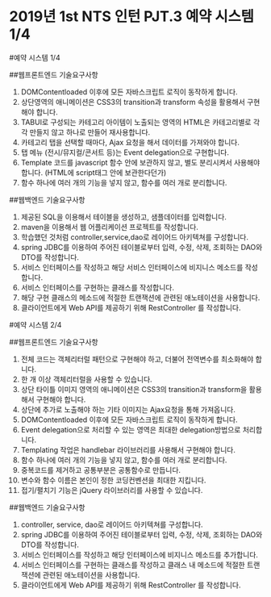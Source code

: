 2019년 1st NTS 인턴 PJT.3 예약 시스템 1/4
======================

#예약 시스템 1/4

##웹프론트엔드 기술요구사항

1. DOMContentloaded 이후에 모든 자바스크립트 로직이 동작하게 합니다.
2. 상단영역의 애니메이션은 CSS3의 transition과 transform 속성을 활용해서 구현해야 합니다.
3. TABUI로 구성되는 카테고리 아이템이 노출되는 영역의 HTML은 카테고리별로 각각 만들지 않고 하나로 만들어 재사용합니다.
4. 카테고리 탭을 선택할 때마다, Ajax 요청을 해서 데이터를 가져와야 합니다.
5. 탭 메뉴 (전시/뮤지컬/콘서트 등)는 Event delegation으로 구현합니다.
6. Template 코드를 javascript 함수 안에 보관하지 않고, 별도 분리시켜서 사용해야 합니다. (HTML에 script태그 안에 보관한다던가)
7. 함수 하나에 여러 개의 기능을 넣지 않고, 함수를 여러 개로 분리합니다.
 

##웹백엔드 기술요구사항

1. 제공된 SQL을 이용해서 테이블을 생성하고, 샘플데이터를 입력합니다.
2. maven을 이용해서 웹 어플리케이션 프로젝트를 작성합니다.
3. 학습했던 것처럼 controller,service,dao로 레이어드 아키텍쳐를 구성합니다.
4. spring JDBC를 이용하여 주어진 테이블로부터 입력, 수정, 삭제, 조회하는 DAO와 DTO를 작성합니다.
5. 서비스 인터페이스를 작성하고 해당 서비스 인터페이스에 비지니스 메소드를 작성합니다.
6. 서비스 인터페이스를 구현하는 클래스를 작성합니다.
7. 해당 구현 클래스의 메소드에 적절한 트랜잭션에 관련된 애노테이션을 사용합니다.
8. 클라이언트에게 Web API를 제공하기 위해 RestController 를 작성합니다.

#예약 시스템 2/4

##웹프론트엔드 기술요구사항

1. 전체 코드는 객체리터럴 패턴으로 구현해야 하고, 더불어 전역변수를 최소화해야 합니다.
2. 한 개 이상 객체리터럴을 사용할 수 있습니다.
3. 상단 타이틀 이미지 영역의 애니메이션은 CSS3의 transition과 transform을 활용해서 구현해야 합니다.
4. 상단에 추가로 노출해야 하는 기타 이미지는 Ajax요청을 통해 가져옵니다.
5. DOMContentloaded 이후에 모든 자바스크립트 로직이 동작하게 합니다.
6. Event delegation으로 처리할 수 있는 영역은 최대한 delegation방법으로 처리합니다.
7. Templating 작업은 handlebar 라이브러리를 사용해서 구현해야 합니다. 
8. 함수 하나에 여러 개의 기능을 넣지 않고, 함수를 여러 개로 분리합니다.
9. 중복코드를 제거하고 공통부분은 공통함수로 만듭니다.
10. 변수와 함수 이름은 본인이 정한 코딩컨벤션을 최대한 지킵니다.
11. 접기/펼치기 기능은 jQuery 라이브러리를 사용할 수 있습니다.
 

##웹백엔드 기술요구사항

1. controller, service, dao로 레이어드 아키텍쳐를 구성합니다.
2. spring JDBC를 이용하여 주어진 테이블로부터 입력, 수정, 삭제, 조회하는 DAO와 DTO를 작성합니다.
3. 서비스 인터페이스를 작성하고 해당 인터페이스에 비지니스 메소드를 추가합니다.
4. 서비스 인터페이스를 구현하는 클래스를 작성하고 클래스 내 메소드에 적절한 트랜잭션에 관련된 애노테이션을 사용합니다.
5. 클라이언트에게 Web API를 제공하기 위해 RestController 를 작성합니다.